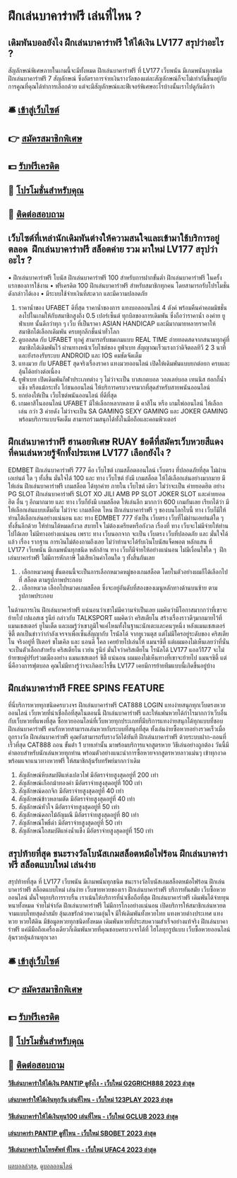 # ฝึกเล่นบาคาร่าฟรี เล่นที่ไหน ?
## เดิมพันบอลยังไง ฝึกเล่นบาคาร่าฟรี ให้ได้เงิน LV177 สรุปว่าอะไร ?
สัญลักษณ์พิเศษภายในเกมนี้จะมีทั้งหมด ฝึกเล่นบาคาร่าฟรี ที่ LV177 เว็บพนัน มีเกมพนันทุกชนิด ฝึกเล่นบาคาร่าฟรี 7 สัญลักษณ์ ซึ่งอัตราการจ่ายเงินรางวัลของแต่ละสัญลักษณ์ก็จะไม่เท่ากันขึ้นอยู่กับการคูณที่คุณได้ทำการเลือกด้วย แต่จะมีสัญลักษณ์และฟีเจอร์พิเศษอะไรบ้างนั้นเราไปดูกันดีกว่า

## 🛎 [เข้าสู่เว็บไซต์](https://bit.ly/3SdLNi2)
## 👉 [สมัครสมาชิกพิเศษ](https://bit.ly/3SdLNi2)
## 💵 [รับฟรีเครดิต](https://bit.ly/3dyRKHj)
## 👑 [โปรโมชั่นสำหรับคุณ](https://bit.ly/3dyRKHj)
## 📱 [ติดต่อสอบถาม](https://bit.ly/3dyRKHj)

## เว็บไซต์ที่เหล่านักเดิมพันต่างให้ความสนใจและเข้ามาใช้บริการอยู่ตลอด  ฝึกเล่นบาคาร่าฟรี สล็อตค่าย รวม มาใหม่ LV177 สรุปว่าอะไร ?
• ฝึกเล่นบาคาร่าฟรี โบนัส ฝึกเล่นบาคาร่าฟรี 100 สำหรับการฝากขั้นต่ำ ฝึกเล่นบาคาร่าฟรี ในครั้งแรกของการใช้งาน
• ฟรีเครดิต 100 ฝึกเล่นบาคาร่าฟรี สำหรับสมาชิกทุกคน โดยสามารถรับโปรโมชั่นดังกล่าวได้เอง
• มีระบบใช้จ่ายเงินที่สะดวก และมีความปลอดภัย
1. ราคาน้ำของ UFABET ดีที่สุด ราคาน้ำของการ แทงบอลออนไลน์ 4 ตังค์ พร้อมคืนค่าคอมมิชชั่น ลงไปในเกมให้กับสมาชิกสูงถึง 0.5 เปอร์เซ็นต์ ทุกบิลของการเดิมพัน ซึ่งถือว่าราคาน้ำ องค่าย ยูฟ่าเบท นั้นดีกว่าทุก ๆ เว็บ ที่เป็นราคา ASIAN HANDICAP และมีมากมายหลายราคาให้สมาชิกได้เลือกเดิมพัน ครบทุกลีกชั้นนำทั่วโลก
2. ดูบอลสด กับ UFABET ทุกคู่ สามารถรับชมเกมแบบ REAL TIME ถ่ายทอดสดจากสนามทุกคู่ที่สมาชิกได้เดิมพันไว้ ผ่านทางหน้าเว็บไซต์ของ ยูฟ่าเบท สัญญาณเร็วแรงกว่าดิจิตอลทีวี 2 3 นาที และยังรองรับระบบ ANDROID และ IOS คมชัดจัดเต็ม
3. แทงมวย กับ UFABET สุดจริงเรื่องราคา แทงมวยออนไลน์ เปิดให้เดิมพันแบบยกต่อยก ครบและลุ้นได้อย่างต่อเนื่อง
4. ยูฟ่าเบท เปิดเดิมพันกีฬาประเภทต่าง ๆ ไม่ว่าจะเป็น บาสเกตบอล วอลเลย์บอล เทนนิส ฮอกกี้น้ำแข็ง หรือแม้กระทั่ง ไก่ชนออนไลน์ ให้บริการครบวงจรมากที่สุดสำหรับสายพนันออนไลน์
5. ยกย่องให้เป็น เว็บไซต์พนันออนไลน์ ที่ดีที่สุด
6. เกมคาสิโนออนไลน์ UFABET มีให้เลือกหลากหลาย มี คาสิโน หรือ เกมไพ่ออนไลน์ ให้เลือกเล่น กว่า 3 ค่ายดัง ไม่ว่าจะเป็น SA GAMING SEXY GAMING และ JOKER GAMING พร้อมบริการแบบจัดเต็ม สามารถร่วมสนุกได้ทั้งในมือถือและคอมพิวเตอร์

## ฝึกเล่นบาคาร่าฟรี ฮานอยพิเศษ RUAY ข้อดีที่สมัครเว็บหวยสีแดง ที่คนเล่นหวยรู้จักทั้งประเทศ LV177 เลือกยังไง ?
EDMBET ฝึกเล่นบาคาร่าฟรี 777 คือ เว็บไซต์ เกมสล็อตออนไลน์ เว็บตรง ที่ปลอดภัยที่สุด ไม่ผ่านเอเย่นต์ ใด ๆ ทั้งสิ้น มั่นใจได้ 100 และ ทาง เว็บไซต์ ยังมี เกมสล็อต ให้ได้เลือกเล่นอย่างมากมาย มีให้เล่น ฝึกเล่นบาคาร่าฟรี เกมสล็อต ได้ทุกค่าย ภายใน เว็บไซต์ เดียว ไม่ว่าจะเป็น ค่ายยอดฮิต อย่าง PG SLOT ฝึกเล่นบาคาร่าฟรี SLOT XO JILI AMB PP SLOT JOKER SLOT และค่ายยอดฮิต อื่น ๆ อีกมากมาย และ ทาง เว็บก็ยังมี เกมสล็อต ให้เล่นอีก มากกว่า 600 เกมกันเลย เรียกได้ว่า มีให้เลือกเล่นแบบเต็มอิ่ม ไม่ว่าจะ เกมสล็อต ไหน ฝึกเล่นบาคาร่าฟรี ๆ ของบนโลกใบนี้ ทาง เว็บก็มีให้ท่านได้เลือกเล่นอย่างแน่นอน และ ทาง EDMBET 777 ยังเป็น เว็บตรง เว็บที่ไม่ผ่านเอเย่นต์ใด ๆ ทั้งสิ้นอีกด้วย ให้ท่านได้หมดกังวล สบายใจ ไม่ต้องเครียดหรือกังวล เรื่องที่ ทาง เว็บจะไม่มีจ่ายให้ท่านไปได้เลย ไม่มีทางอย่างแน่นอน เพราะ ทาง เว็บนอกจาก จะเป็น เว็บตรง เว็บที่ปลอดภัย และ มั่นใจได้แล้ว เรื่อง รากฐาน การเงินไม่ต้องถามถึงเลย ไม่ว่าท่านจะได้รับเงินโบนัสแจ็คพอต หลักแสน ที่ LV177 เว็บพนัน มีเกมพนันทุกชนิด หลักล้าน ทาง เว็บก็มีจ่ายให้อย่างแน่นอน ไม่มีเงื่อนไขใด ๆ  ฝึกเล่นบาคาร่าฟรี ไม่มีการหักภาษี ไม่เสียเงินค่าโอนใด ๆ ทั้งสิ้นกันเลย
1. . เลือกหมวดหมู่ ขั้นตอนนี้จะเป็นการเลือกหมวดหมู่ของเกมสล็อต โดยในตัวอย่างผมก็ได้เลือกไปที่ สล็อต ตามรูปภาพประกอบ
2. . เลือกหมวด เลือกไปหมวดเกมสล็อต ซึ่งจะอยู่อันดับที่สองของเมนูหลักทางด้านบนซ้าย ตามรูปภาพประกอบ

ในด้านการเงิน ฝึกเล่นบาคาร่าฟรี แน่นอนว่าเขาไม่มีความจำเป็นเลย ผมคิดว่ามีโอกาสมากกว่าที่เขาจะย้ายไป เปแอสเช
รูนีย์ กล่าวกับ TALKSPORT
ผมคิดว่า คริสเตียโน สร้างเรื่องราวดีๆมากมายไว้ที่ แมนเชสเตอร์ ยูไนเต็ด และผมรู้ว่าเขาภูมิใจแค่ไหนทั้งในฐานะนักเตะและคนๆหนึ่ง
หลังแมนเชสเตอร์ ซิตี้ ตกเป็นข่าวว่ากำลังเจรจาเพื่อเซ็นสัญญากับ โรนัลโด้ จากยูเวนตุส
แต่ไม่มีใครอยู่ระดับของ คริสเตียโน
จริงอยู่ที่ ปีเตอร์ ชไมเคิล และ แอนดี โคล เคยย้ายไปเล่นให้ แมนฯซิตี้ แต่ผมมองไม่เห็นเลยว่าที่นั่นจะเป็นตัวเลือกสำหรับ คริสเตียโน
เวย์น รูนีย์ มั่นใจว่าคริสเตียโน โรนัลโด้ LV177 แอลวี177 จะไม่ย้ายซบคู่ปรับร่วมเมืองอย่าง แมนเชสเตอร์ ซิตี้ แน่นอน
ผมมองไม่เห็นทางที่เขาจะย้ายไป แมนฯซิตี้ แต่นี่คือวงการฟุตบอล คุณไม่มีทางรู้ว่าจะเกิดอะไรขึ้น LV177 เคยมีการย้ายทีมแบบนี้เกิดขึ้นอยู่บ้าง

## ฝึกเล่นบาคาร่าฟรี FREE SPINS FEATURE
ที่นี่บริการหวยทุกชนิดครบวงจร ฝึกเล่นบาคาร่าฟรี CAT888 LOGIN แทงง่ายสนุกทุกเว็บตรงหวยออนไลน์ เว็บหวยที่น่าเชื่อถือที่สุดในตอนนี้ ฝึกเล่นบาคาร่าฟรี และให้แฟนหวยได้กำไรมากกว่าเว็บอื่นกับเว็บหวยที่แพงที่สุด ซื้อหวยออนไลน์ที่เว็บหวยทุกประเภทที่มีบริการแทงง่ายสนุกได้ทุกแบบที่ชอบ ฝึกเล่นบาคาร่าฟรี คนรักหวยสามารถเล่นหวยกับระบบที่สนุกที่สุด ทั้งเล่นง่ายซื้อหวยอย่างรวดเร็วเมื่อถูกรางวัล ฝึกเล่นบาคาร่าฟรี คุณยังสามารถรับรางวัลได้ทันที ฝึกเล่นบาคาร่าฟรี ด้วยระบบฝาก-ถอนที่เร็วที่สุด CAT888 ถอน ขั้นต่ํา 1 บาทเท่านั้น มาพร้อมบริการแจกสูตรหวย วิธีเล่นอย่างถูกต้อง วันนี้มีคำตอบสำหรับนักเล่นหวยทุกท่าน พร้อมตัวอย่างแนะนำการซื้อหวยจากสูตรหวยลาวแม่นๆ เข้าทุกงวด พร้อมแจกแนวทางหวยฟรี ให้สมาชิกลุ้นรับทรัพย์มากกว่าเดิม
1. สัญลักษณ์หีบสมบัติแห่งเปลวไฟ มีอัตราจ่ายสูงสุดอยู่ที่ 200 เท่า
2. สัญลักษณ์เกือกม้าทองคำ มีอัตราจ่ายสูงสุดอยู่ที่ 100 เท่า
3. สัญลักษณ์ดอกจิก มีอัตราจ่ายสูงสุดอยู่ที่ 40 เท่า
4. สัญลักษณ์ข้าวหลามตัด มีอัตราจ่ายสูงสุดอยู่ที่ 40 เท่า
5. สัญลักษณ์หัวใจ มีอัตราจ่ายสูงสุดอยู่ที่ 50 เท่า
6. สัญลักษณ์ดอกไม้อัญมณี มีอัตราจ่ายสูงสุดอยู่ที่ 80 เท่า
7. สัญลักษณ์โพธิ์ดำ มีอัตราจ่ายสูงสุดอยู่ที่ 50 เท่า
8. สัญลักษณ์โถสมบัติแห่งน้ำแข็ง มีอัตราจ่ายสูงสุดอยู่ที่ 150 เท่า

## สรุปท้ายที่สุด ชนะรางวัลโบนัสเกมสล็อตหม้อไฟร้อน ฝึกเล่นบาคาร่าฟรี สล็อตแบบใหม่ เล่นง่าย
สรุปท้ายที่สุด ที่ LV177 เว็บพนัน มีเกมพนันทุกชนิด ชนะรางวัลโบนัสเกมสล็อตหม้อไฟร้อน ฝึกเล่นบาคาร่าฟรี สล็อตแบบใหม่ เล่นง่าย เว็บขายหวยของเรา ฝึกเล่นบาคาร่าฟรี บริการทันสมัย เว็บซื้อหวยออนไลน์ ​​มั่นใจทุกบริการราบรื่น เราเน้นให้บริการที่น่าเชื่อถือที่สุด ฝึกเล่นบาคาร่าฟรี เดิมพันได้จ่ายทุนหนาทั้งหมด จ่ายไม่จำกัด ฝึกเล่นบาคาร่าฟรี ไม่มีการโกงอย่างแน่นอน เปิดบริการให้สมาชิกเล่นหวยตจามแบบไทยสุดล้ำสมัย ลุ้นเลขรักด้วยความอุ่นใจ มีให้เดิมพันทั้งหวยไทย แทงหวยต่างประเทศ แทงหวย หวยใต้ดิน มีข้อมูลหวยทุกชนิดทั้งหมด เดิมพันหวยที่ประสบความสำเร็จอย่างแท้จริง ฝึกเล่นบาคาร่าฟรี แค่มีมือถือเครื่องเดียวก็เดิมพันหวยที่คุณชอบครบวงจรได้ที่ ไฮโลทุกรูปแบบ เว็บซื้อหวยออนไลน์ ลุ้นรวยลุ้นล้านทุกเวลา

## 🛎 [เข้าสู่เว็บไซต์](https://bit.ly/3SdLNi2)
## 👉 [สมัครสมาชิกพิเศษ](https://bit.ly/3SdLNi2)
## 💵 [รับฟรีเครดิต](https://bit.ly/3dyRKHj)
## 👑 [โปรโมชั่นสำหรับคุณ](https://bit.ly/3dyRKHj)
## 📱 [ติดต่อสอบถาม](https://bit.ly/3dyRKHj)

#### [วิธีเล่นบาคาร่าให้ได้เงิน PANTIP ดูยังไง - เว็บใหม่ G2GRICH888 2023 ล่าสุด](https://atom.io/themes/วิธีเล่นบาคาร่าให้ได้เงิน%20pantip%20ดูยังไง%20-%20เว็บใหม่%20g2grich888%202023%20ล่าสุด)
#### [เล่นบาคาร่าให้ได้เงินทุกวัน เล่นที่ไหน - เว็บใหม่ 123PLAY 2023 ล่าสุด](https://atom.io/themes/เล่นบาคาร่าให้ได้เงินทุกวัน%20เล่นที่ไหน%20-%20เว็บใหม่%20123play%202023%20ล่าสุด)
#### [วิธีเล่นบาคาร่าให้ได้เงินทุน100 เล่นที่ไหน - เว็บใหม่ GCLUB 2023 ล่าสุด](https://atom.io/themes/วิธีเล่นบาคาร่าให้ได้เงินทุน100%20เล่นที่ไหน%20-%20เว็บใหม่%20gclub%202023%20ล่าสุด)
#### [เล่นบาคาร่า PANTIP ดูที่ไหน - เว็บใหม่ SBOBET 2023 ล่าสุด](https://atom.io/themes/เล่นบาคาร่า%20pantip%20ดูที่ไหน%20-%20เว็บใหม่%20sbobet%202023%20ล่าสุด)
#### [วิธีเล่นบาคาร่าในโทรศัพท์ ที่ไหน - เว็บใหม่ UFAC4 2023 ล่าสุด](https://atom.io/themes/วิธีเล่นบาคาร่าในโทรศัพท์%20ที่ไหน%20-%20เว็บใหม่%20ufac4%202023%20ล่าสุด)

[ผลบอลล่าสุด](https://siamsport.tv "ผลบอลล่าสุด"), [ดูบอลออนไลน์](https://siamsport.tv/ดูบอลสด "ดูบอลออนไลน์")